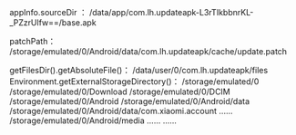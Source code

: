 appInfo.sourceDir ： /data/app/com.lh.updateapk-L3rTIkbbnrKL-_PZzrUlfw==/base.apk

patchPath： /storage/emulated/0/Android/data/com.lh.updateapk/cache/update.patch

getFilesDir().getAbsoluteFile()： /data/user/0/com.lh.updateapk/files
Environment.getExternalStorageDirectory()： /storage/emulated/0
												/storage/emulated/0/Download
												/storage/emulated/0/DCIM
												/storage/emulated/0/Android
													/storage/emulated/0/Android/data
														/storage/emulated/0/Android/data/com.xiaomi.account
														......
													/storage/emulated/0/Android/media
													......
												......
